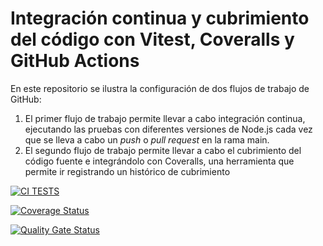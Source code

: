 # Integración continua y cubrimiento del código con Vitest, Coveralls y GitHub Actions

En este repositorio se ilustra la configuración de dos flujos de trabajo de GitHub:

1. El primer flujo de trabajo permite llevar a cabo integración continua, ejecutando las pruebas con diferentes
versiones de Node.js cada vez que se lleva a cabo un *push* o *pull request* en la rama main.
2. El segundo flujo de trabajo permite llevar a cabo el cubrimiento del código fuente e integrándolo con
Coveralls, una herramienta que permite ir registrando un histórico de cubrimiento

[![CI TESTS](https://github.com/ULL-ESIT-INF-DSI-2425/prct06-generics-solid-IsmaelAF/actions/workflows/ci.yml/badge.svg)](https://github.com/ULL-ESIT-INF-DSI-2425/prct06-generics-solid-IsmaelAF/actions/workflows/ci.yml)

[![Coverage Status](https://coveralls.io/repos/github/ULL-ESIT-INF-DSI-2425/prct06-generics-solid-IsmaelAF/badge.svg?branch=main)](https://coveralls.io/github/ULL-ESIT-INF-DSI-2425/prct06-generics-solid-IsmaelAF?branch=main)

[![Quality Gate Status](https://sonarcloud.io/api/project_badges/measure?project=ULL-ESIT-INF-DSI-2425_prct06-generics-solid-IsmaelAF&metric=alert_status)](https://sonarcloud.io/summary/new_code?id=ULL-ESIT-INF-DSI-2425_prct06-generics-solid-IsmaelAF)
